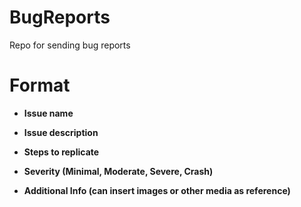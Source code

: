 # BugReports
Repo for sending bug reports

<h1> Format</h1>

- **Issue name**

- **Issue description**
- **Steps to replicate**
- **Severity (Minimal, Moderate, Severe, Crash)**
- **Additional Info (can insert images or other media as reference)**
